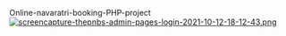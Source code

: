 Online-navaratri-booking-PHP-project
[![screencapture-thepnbs-admin-pages-login-2021-10-12-18-12-43.png](https://i.postimg.cc/L6V4f0vd/screencapture-thepnbs-admin-pages-login-2021-10-12-18-12-43.png)](https://postimg.cc/nCCtf26T)
